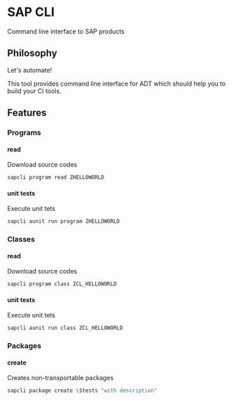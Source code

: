 # SAP CLI

Command line interface to SAP products

## Philosophy

Let's automate!

This tool provides command line interface for ADT which should help you to
build your CI tools.

## Features

### Programs

#### read

Download source codes

```bash
sapcli program read ZHELLOWORLD
```

#### unit tests

Execute unit tets

```bash
sapcli aunit run program ZHELLOWORLD
```

### Classes

#### read

Download source codes

```bash
sapcli program class ZCL_HELLOWORLD
```

#### unit tests

Execute unit tets

```bash
sapcli aunit run class ZCL_HELLOWORLD
```

### Packages

#### create

Creates non-transportable packages

```bash
sapcli package create \$tests "with description"
```
